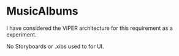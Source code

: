 # MusicAlbums

I have considered the VIPER architecture for this requirement as a experiment.

No Storyboards or .xibs used to for UI.

